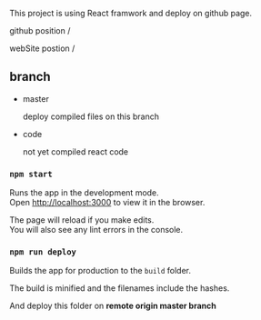This project is using React framwork and deploy on github page.

github position /

webSite postion /

## branch

- master

  deploy compiled files on this branch

- code

  not yet compiled react code

### `npm start`

Runs the app in the development mode.<br>
Open [http://localhost:3000](http://localhost:3000) to view it in the browser.

The page will reload if you make edits.<br>
You will also see any lint errors in the console.

### `npm run deploy`

Builds the app for production to the `build` folder.<br>

The build is minified and the filenames include the hashes.<br>

And deploy this folder on **remote origin master branch**
